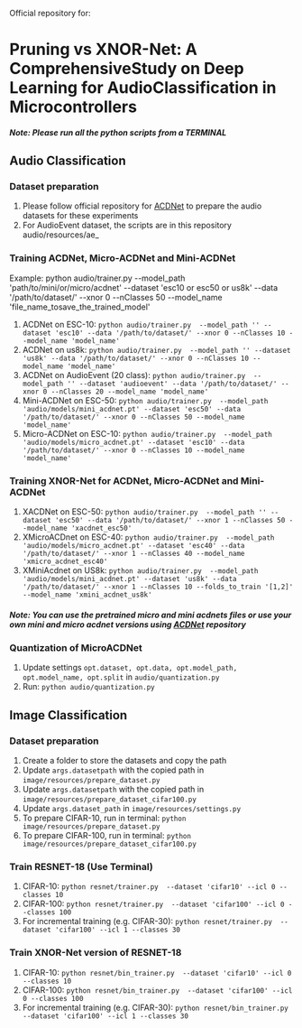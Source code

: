 Official repository for:
# Pruning vs XNOR-Net: A ComprehensiveStudy on Deep Learning for AudioClassification in Microcontrollers

##### Note: Please run all the python scripts from a TERMINAL

## Audio Classification 
### Dataset preparation
1. Please follow official repository for [ACDNet](https://github.com/mohaimenz/acdnet) to prepare the audio datasets for these experiments
2. For AudioEvent dataset, the scripts are in this repository audio/resources/ae_

### Training ACDNet, Micro-ACDNet and Mini-ACDNet
Example: python audio/trainer.py  --model_path 'path/to/mini/or/micro/acdnet' --dataset 'esc10 or esc50 or us8k' --data '/path/to/dataset/' --xnor 0 --nClasses 50 --model_name 'file_name_tosave_the_trained_model'
1. ACDNet on ESC-10: `python audio/trainer.py  --model_path '' --dataset 'esc10' --data '/path/to/dataset/' --xnor 0 --nClasses 10 --model_name 'model_name'`
2. ACDNet on us8k: `python audio/trainer.py  --model_path '' --dataset 'us8k' --data '/path/to/dataset/' --xnor 0 --nClasses 10 --model_name 'model_name'`
3. ACDNet on AudioEvent (20 class): `python audio/trainer.py  --model_path '' --dataset 'audioevent' --data '/path/to/dataset/' --xnor 0 --nClasses 20 --model_name 'model_name'`
4. Mini-ACDNet on ESC-50: `python audio/trainer.py  --model_path 'audio/models/mini_acdnet.pt' --dataset 'esc50' --data '/path/to/dataset/' --xnor 0 --nClasses 50 --model_name 'model_name'`
5. Micro-ACDNet on ESC-10: `python audio/trainer.py  --model_path 'audio/models/micro_acdnet.pt' --dataset 'esc10' --data '/path/to/dataset/' --xnor 0 --nClasses 10 --model_name 'model_name'`

### Training XNOR-Net for ACDNet, Micro-ACDNet and Mini-ACDNet
1. XACDNet on ESC-50: `python audio/trainer.py  --model_path '' --dataset 'esc50' --data '/path/to/dataset/' --xnor 1 --nClasses 50 --model_name 'xacdnet_esc50'`
2. XMicroACDnet on ESC-40: `python audio/trainer.py  --model_path 'audio/models/micro_acdnet.pt' --dataset 'esc40' --data '/path/to/dataset/' --xnor 1 --nClasses 40 --model_name 'xmicro_acdnet_esc40'`
3. XMiniAcdnet on US8k: `python audio/trainer.py  --model_path 'audio/models/mini_acdnet.pt' --dataset 'us8k' --data '/path/to/dataset/' --xnor 1 --nClasses 10 --folds_to_train '[1,2]' --model_name 'xmini_acdnet_us8k'`

##### Note: You can use the pretrained micro and mini acdnets files or use your own mini and micro acdnet versions using [ACDNet](https://github.com/mohaimenz/acdnet) repository

### Quantization of MicroACDNet
1. Update settings `opt.dataset, opt.data, opt.model_path, opt.model_name, opt.split` in `audio/quantization.py` 
3. Run: `python audio/quantization.py`

## Image Classification
### Dataset preparation
1. Create a folder to store the datasets and copy the path
2. Update `args.datasetpath` with the copied path in `image/resources/prepare_dataset.py`
3. Update `args.datasetpath` with the copied path in `image/resources/prepare_dataset_cifar100.py`
4. Update `args.dataset_path` in `image/resources/settings.py`
5. To prepare CIFAR-10, run in terminal: `python image/resources/prepare_dataset.py`
6. To prepare CIFAR-100, run in terminal: `python image/resources/prepare_dataset_cifar100.py`

### Train RESNET-18 (Use Terminal)
1. CIFAR-10: `python resnet/trainer.py  --dataset 'cifar10' --icl 0 --classes 10`
2. CIFAR-100: `python resnet/trainer.py  --dataset 'cifar100' --icl 0 --classes 100`
3. For incremental training (e.g. CIFAR-30): `python resnet/trainer.py  --dataset 'cifar100' --icl 1 --classes 30`

### Train XNOR-Net version of RESNET-18
1. CIFAR-10: `python resnet/bin_trainer.py  --dataset 'cifar10' --icl 0 --classes 10`
2. CIFAR-100: `python resnet/bin_trainer.py  --dataset 'cifar100' --icl 0 --classes 100`
3. For incremental training (e.g. CIFAR-30): `python resnet/bin_trainer.py  --dataset 'cifar100' --icl 1 --classes 30`


